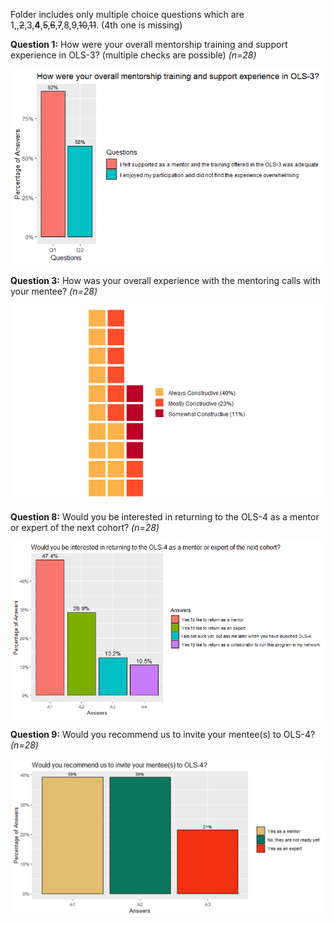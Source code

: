 Folder includes only multiple choice questions which are 1,,~~2~~,3,**4**,~~5~~,~~6~~,~~7~~,8,9,~~10~~,~~11~~. (4th one is missing)


**Question 1:** How were your overall mentorship training and support experience in OLS-3? (multiple checks are possible) *(n=28)*


![Fig1](../../figures/old_figures/Post-Mentor_%20Question%201.png) 


**Question 3:** How was your overall experience with the mentoring calls with your mentee? *(n=28)*


![Fig2](../../figures/old_figures/Post-Mentor_%20Question%203.png) 


**Question 8:** Would you be interested in returning to the OLS-4 as a mentor or expert of the next cohort? *(n=28)* 


![Fig3](../../figures/post_mentor_3/Post_mentor_Q8.png)  


**Question 9:** Would you recommend us to invite your mentee(s) to OLS-4? *(n=28)* 


![Fig3](../../figures/post_mentor_3/Post_mentor_Q9..png) 
